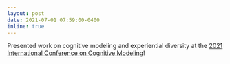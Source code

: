 ```yaml
---
layout: post
date: 2021-07-01 07:59:00-0400
inline: true
---
```


Presented work on cognitive modeling and experiential diversity at the <a href="https://mathpsych.org/conference/7/schedule">2021 International Conference on Cognitive Modeling</a>!
